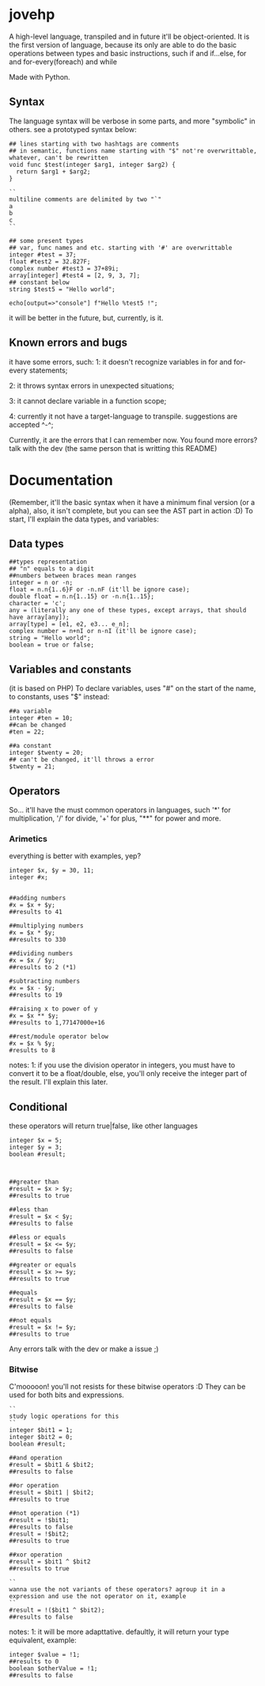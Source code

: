 # jovehp
A high-level language, transpiled and in future it'll be object-oriented. It is the first version of language, because its only are able to do the basic operations between types and basic instructions, such if and if...else, for and for-every(foreach) and while

Made with Python.


## Syntax

The language syntax will be verbose in some parts, and more "symbolic" in others. see a prototyped syntax below:

```
## lines starting with two hashtags are comments
## in semantic, functions name starting with "$" not're overwrittable, whatever, can't be rewritten
void func $test(integer $arg1, integer $arg2) {
  return $arg1 + $arg2;
}

``
multiline comments are delimited by two "`"
a
b
c
``

## some present types
## var, func names and etc. starting with '#' are overwrittable
integer #test = 37;
float #test2 = 32.827F;
complex number #test3 = 37+89i;
array[integer] #test4 = [2, 9, 3, 7];
## constant below
string $test5 = "Hello world";

echo[output=>"console"] f"Hello %test5 !";

```
it will be better in the future, but, currently, is it.


## Known errors and bugs

it have some errors, such:
  1: it doesn't recognize variables in for and for-every statements;

  2: it throws syntax errors in unexpected situations;

  3: it cannot declare variable in a function scope;

  4: currently it not have a target-language to transpile. suggestions are accepted ^-^;

  Currently, it are the errors that I can remember now. You found more errors? talk with the dev (the same person that is writting this README)




# Documentation
(Remember, it'll the basic syntax when it have a minimum final version (or a alpha), also, it isn't complete, but you can see the AST part in action :D)
To start, I'll explain the data types, and variables:
## Data types
```
##types representation
## "n" equals to a digit
##numbers between braces mean ranges
integer = n or -n;
float = n.n{1..6}F or -n.nF (it'll be ignore case);
double float = n.n{1..15} or -n.n{1..15};
character = 'c';
any = (literally any one of these types, except arrays, that should have array[any]);
array[type] = [e1, e2, e3... e_n];
complex number = n+nI or n-nI (it'll be ignore case);
string = "Hello world";
boolean = true or false;
```

## Variables and constants

(it is based on PHP)
To declare variables, uses "#" on the start of the name, to constants, uses "$" instead:

```
##a variable
integer #ten = 10;
##can be changed
#ten = 22;

##a constant
integer $twenty = 20;
## can't be changed, it'll throws a error
$twenty = 21;

```

## Operators

So... it'll have the must common operators in languages, such '*' for multiplication, '/' for divide, '+' for plus, "**" for power and more.

### Arimetics

everything is better with examples, yep?

```
integer $x, $y = 30, 11;
integer #x;


##adding numbers
#x = $x + $y;
##results to 41

##multiplying numbers
#x = $x * $y;
##results to 330

##dividing numbers
#x = $x / $y;
##results to 2 (*1)

#subtracting numbers
#x = $x - $y;
##results to 19

##raising x to power of y
#x = $x ** $y;
##results to 1,77147000e+16

##rest/module operator below
#x = $x % $y;
#results to 8
```
notes:
  1: if you use the division operator in integers, you must have to convert it to be a float/double, else, you'll only receive the integer part of the result.
  I'll explain this later.


## Conditional
these operators will return true|false, like other languages

```
integer $x = 5;
integer $y = 3;
boolean #result;



##greater than
#result = $x > $y;
##results to true

##less than
#result = $x < $y;
##results to false

##less or equals
#result = $x <= $y;
##results to false

##greater or equals
#result = $x >= $y;
##results to true

##equals
#result = $x == $y;
##results to false

##not equals
#result = $x != $y;
##results to true
```

Any errors talk with the dev or make a issue ;)


### Bitwise
C'mooooon! you'll not resists for these bitwise operators :D
They can be used for both bits and expressions.

```
``
study logic operations for this
``
integer $bit1 = 1;
integer $bit2 = 0;
boolean #result;

##and operation
#result = $bit1 & $bit2;
##results to false

##or operation
#result = $bit1 | $bit2;
##results to true

##not operation (*1)
#result = !$bit1;
##results to false
#result = !$bit2;
##results to true

##xor operation
#result = $bit1 ^ $bit2
##results to true

``
wanna use the not variants of these operators? agroup it in a expression and use the not operator on it, example
``
#result = !($bit1 ^ $bit2);
##results to false
```

notes:
  1: it will be more adapttative. defaultly, it will return your type equivalent, example:
  ```
integer $value = !1;
##results to 0
boolean $otherValue = !1;
##results to false
```

